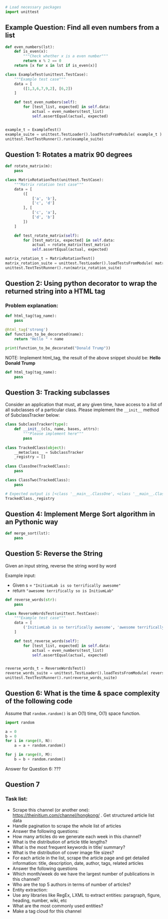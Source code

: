 

```python
# Load necessary packages
import unittest
```

## Example Question: Find all even numbers from a list


```python
def even_numbers(lst):
    def is_even(x):
        """Check whether x is a even number"""
        return x % 2 == 0
    return [x for x in lst if is_even(x)]

class ExampleTest(unittest.TestCase):
    """Example test case"""
    data = [
        ([1,3,6,7,9,2], [6,2])
    ]

    def test_even_numbers(self):
        for [test_list, expected] in self.data:
            actual = even_numbers(test_list)
            self.assertEqual(actual, expected)


example_t = ExampleTest()
example_suite = unittest.TestLoader().loadTestsFromModule( example_t )
unittest.TextTestRunner().run(example_suite)
```

## Question 1: Rotates a matrix 90 degrees


```python
def rotate_matrix(m):
    pass

class MatrixRotationTest(unittest.TestCase):
    """Matrix rotation test case"""
    data = [
        ([
            ['a', 'b'],
            ['c', 'd']
        ], [
            ['c', 'a'],
            ['d', 'b']
        ])
    ]

    def test_rotate_matrix(self):
        for [test_matrix, expected] in self.data:
            actual = rotate_matrix(test_matrix)
            self.assertEqual(actual, expected)

matrix_rotation_t = MatrixRotationTest()
matrix_rotation_suite = unittest.TestLoader().loadTestsFromModule( matrix_rotation_t )
unittest.TextTestRunner().run(matrix_rotation_suite)
```

## Question 2: Using python decorator to wrap the returned string into a HTML tag

### Problem explanation:

```python
def html_tag(tag_name):
    pass

@html_tag('strong')
def function_to_be_decorated(name):
    return "Hello " + name

print(function_to_be_decorated("Donald Trump"))
```

NOTE: Implement html_tag, the result of the above snippet should be: <strong>Hello Donald Trump</strong>


```python
def html_tag(tag_name):
    pass
```

## Question 3: Tracking subclasses

Consider an application that must, at any given time, have access to a list of all subclasses of a particular class. Please implement the `__init__` method of SubclassTracker below:


```python
class SubclassTracker(type):
    def __init__(cls, name, bases, attrs):
        """Please implement here"""
        pass
    
class TrackedClass(object):
    __metaclass__ = SubclassTracker
    _registry = []
    
class ClassOne(TrackedClass):
    pass

class ClassTwo(TrackedClass):
    pass

# Expected output is [<class '__main__.ClassOne', <class '__main__.ClassTwo'>]
TrackedClass._registry
```

## Question 4: Implement Merge Sort  algorithm in an Pythonic way


```python
def merge_sort(lst):
    pass
```

## Question 5: Reverse the String

Given an input string, reverse the string word by word

Example input:
 * Given s = `"InitiumLab is so terrifically awesome"`
 * return `"awesome terrifically so is InitiumLab"`


```python
def reverse_words(str):
    pass

class ReverseWordsTest(unittest.TestCase):
    """Example test case"""
    data = [
        ('InitiumLab is so terrifically awesome', 'awesome terrifically so is InitiumLab')
    ]

    def test_reverse_words(self):
        for [test_list, expected] in self.data:
            actual = even_numbers(test_list)
            self.assertEqual(actual, expected)


reverse_words_t = ReverseWordsTest()
reverse_words_suite = unittest.TestLoader().loadTestsFromModule( reverse_words_t )
unittest.TextTestRunner().run(reverse_words_suite)
```

## Question 6: What is the time & space complexity of the following code

Assume that `random.random()` is an O(1) time, O(1) space function. 


```python
import random

a = 0
b = 0
for i in range(0, N):
    a = a + random.random()

for j in range(0, M):
    b = b + random.random()
```

Answer for Question 6: ???

## Question 7

### Task list:

* Scrape this channel (or another one): https://theinitium.com/channel/hongkong/ . Get structured article list data
* Handle pagination to scrape the whole list of articles
* Answer the following questions:
 * How many articles do we generate each week in this channel?
 * What is the distribution of article title lengths?
 * What is the most frequent keywords in title/ summary?
 * What is the distribution of cover image file sizes?
* For each article in the list, scrape the article page and get detailed information: title, description, date, author, tags, related articles
* Answer the following questions
* Which month/week do we have the largest number of publications in this channel?
* Who are the top 5 authors in terms of number of articles?
* Entity extraction:
 * Use any libraries like RegEx, LXML to extract entities: paragraph, figure, heading, number, wiki, etc
 * What are the most commonly used entities?
 * Make a tag cloud for this channel


```python

```
